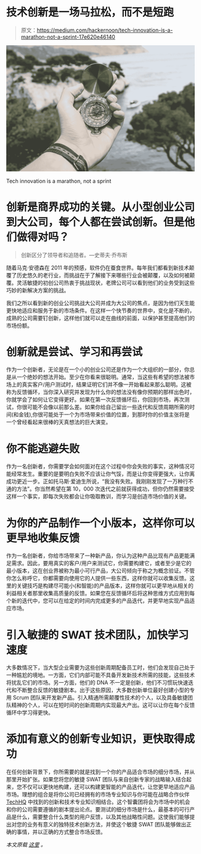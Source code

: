 # 技术创新是一场马拉松，而不是短跑

> 原文：<https://medium.com/hackernoon/tech-innovation-is-a-marathon-not-a-sprint-17e620e46140>

![](img/98743011adf9a33e3a6828d42a0cca34.png)

Tech innovation is a marathon, not a sprint

# 创新是商界成功的关键。从小型创业公司到大公司，每个人都在尝试创新。但是他们做得对吗？

> 创新区分了领导者和追随者。—史蒂夫·乔布斯

随着马克·安德森在 2011 年的预感，软件仍在蚕食世界。每年我们都看到新技术颠覆了历史悠久的老行业，而挑战在于了解接下来哪些行业会被颠覆，以及如何被颠覆。灵活敏捷的初创公司热衷于挑战现状，老牌公司可以看到他们的业务受到这些巧妙的新解决方案的挑战。

我们之所以看到新的创业公司挑战大公司并成为大公司的焦点，是因为他们天生能更快地适应和服务于新的市场条件。在这样一个快节奏的世界中，变化是不断的，成熟的公司需要钉创新，这样他们就可以走在曲线的前面，以保护甚至提高他们的市场份额。

# 创新就是尝试、学习和再尝试

作为一个创新者，无论是在一个小的创业公司还是作为一个大组织的一部分，你总是从一个绝妙的想法开始。至少在你看来很聪明。通常，当这些有希望的想法被市场上的真实客户/用户测试时，结果证明它们并不像一开始看起来那么聪明。这被称为反馈循环，当你深入研究并发现为什么你的想法没有像你预期的那样出色时，你就学会了如何让它变得更好。如果在第一次反馈循环后，你回到市场，再次测试，你很可能不会像以前那么差。如果你给自己留出一些迭代和反馈周期所需的时间(和金钱),你很可能处于一个为市场带来价值的位置，到那时你的价值主张将是一个曾经看起来很棒的天真想法的巨大演变。

# 你不能逃避失败

作为一名创新者，你需要学会如何面对在这个过程中你会失败的事实，这种情况可能经常发生。重要的是要明白失败不应该让你气馁，而是让你变得更强大，让你离成功更近一步。正如托马斯·爱迪生所说，“我没有失败。我刚刚发现了一万种行不通的方法”。你当然希望在第 10，000 次迭代之前就获得成功，但你仍然需要接受这样一个事实，即每次失败都会让你吸取教训，而学习是创造市场价值的关键。

# 为你的产品制作一个小版本，这样你可以更早地收集反馈

作为一名创新者，你给市场带来了一种新产品，你认为这种产品比现有产品更能满足需求。因此，要用真实的客户/用户来测试它，你需要构建它，或者至少是它的最小版本，这在创业界被称为最小可行产品，大公司倾向于称之为概念验证。不管你怎么称呼它，你都需要向使用它的人提供一些东西，这样你就可以收集反馈。这里的关键技巧是构建尽可能小(和智能)的产品版本，这样你就可以更早地从相关的利益相关者那里收集高质量的反馈。如果您在反馈循环后将这种思维方式应用到每个新的迭代中，您可以在给定的时间内完成更多的产品迭代，并更早地实现产品适应市场。

# 引入敏捷的 SWAT 技术团队，加快学习速度

大多数情况下，当大型企业需要为这些创新周期配备员工时，他们会发现自己处于一种尴尬的境地。一方面，它们内部可能不具备开发新技术所需的技能，这些技术将扰乱它们的市场。另一方面，他们的 DNA 不一定是创新，他们不习惯玩快速迭代和不断整合反馈的敏捷剧本。出于这些原因，大多数创新单位最好创建小型的专用 Scrum 团队来开发新产品。引入精通所需颠覆性技术的个人，以及具备敏捷团队精神的个人，可以在短时间的创新周期内实现最大产出。这可以让你在每个反馈循环中学习得更快。

# 添加有意义的创新专业知识，更快取得成功

在任何创新背景下，你所需要的就是找到一个你的产品适合市场的细分市场，并从那里开始扩张。如果您将您的敏捷 SWAT 团队与来自创新专家的战略输入结合起来，您不仅可以更快地构建，还可以构建更智能的产品迭代，让您更早地适应产品市场。理想的组合是将你公司已经拥有的市场专业知识与你可能在战略合作伙伴 [TechHQ](https://www.techhq.io/) 中找到的创新和技术专业知识相结合。这个智囊团将会为市场中的机会和你的公司需要遵循的剧本提出论点。要测试的细分市场是什么，最基本的可行产品是什么，需要整合什么类型的用户反馈，以及其他战略性问题。这使我们能够提出对您的业务有意义的独特技术创新方法，并使这个敏捷 SWAT 团队能够做出正确的事情，并以正确的方式整合市场反馈。

*本文原载* [*这里*](https://www.techhq.io/6378/tech-innovation-is-a-marathon-not-a-sprint/) *。*